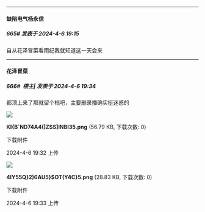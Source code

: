 ﻿
*****

####  缺陷电气杨永信  
##### 665#       发表于 2024-4-6 19:15

自从花泽冒菜看雨纪我就知道这一天会来


*****

####  花泽冒菜  
##### 666#         楼主| 发表于 2024-4-6 19:34

都顶上来了那就留个档吧，主要删录播确实挺迷惑的

<img src="https://img.saraba1st.com/forum/202404/06/193230uupx5a0ykixmd26x.png" referrerpolicy="no-referrer">

<strong>KI{B`ND74A4(]ZSS]INBI35.png</strong> (56.79 KB, 下载次数: 0)

下载附件

2024-4-6 19:32 上传

<img src="https://img.saraba1st.com/forum/202404/06/193353f2xok7uuz6oxl13l.png" referrerpolicy="no-referrer">

<strong>4IY55Q}2)6AU5}$OT(Y4C}5.png</strong> (28.83 KB, 下载次数: 0)

下载附件

2024-4-6 19:33 上传

